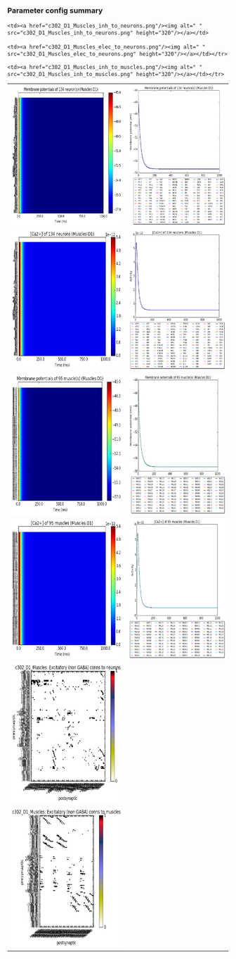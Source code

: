 ### Parameter config summary 
<table>

<tr>
  <td><a href="neurons_D1_Muscles.png"/><img alt=" " src="neurons_D1_Muscles.png" height="320"/></a></td>
  <td><a href="traces_neuron_Muscles_D1.png"/><img alt=" " src="traces_neuron_Muscles_D1.png" height="320"/></a></td>
</tr>

<tr>
  <td><a href="neuron_activity_D1_Muscles.png"/><img alt=" " src="neuron_activity_D1_Muscles.png" height="320"/></a></td>
  <td><a href="traces_neuron_activity_Muscles_D1.png"/><img alt=" " src="traces_neuron_activity_Muscles_D1.png" height="320"/></a></td>
</tr>

<tr>
  <td><a href="muscles_D1_Muscles.png"/><img alt=" " src="muscles_D1_Muscles.png" height="320"/></a></td>
  <td><a href="traces_muscles_Muscles_D1.png"/><img alt=" " src="traces_muscles_Muscles_D1.png" height="320"/></a></td>
</tr>

<tr>
  <td><a href="muscle_activity_D1_Muscles.png"/><img alt=" " src="muscle_activity_D1_Muscles.png" height="320"/></a></td>
  <td><a href="traces_muscles_activity_Muscles_D1.png"/><img alt=" " src="traces_muscles_activity_Muscles_D1.png" height="320"/></a></td>
</tr>

<tr><td><a href="c302_D1_Muscles_exc_to_neurons.png"/><img alt=" " src="c302_D1_Muscles_exc_to_neurons.png" height="320"/></a></td>

    <td><a href="c302_D1_Muscles_inh_to_neurons.png"/><img alt=" " src="c302_D1_Muscles_inh_to_neurons.png" height="320"/></a></td>

    <td><a href="c302_D1_Muscles_elec_to_neurons.png"/><img alt=" " src="c302_D1_Muscles_elec_to_neurons.png" height="320"/></a></td></tr>

<tr><td><a href="c302_D1_Muscles_exc_to_muscles.png"/><img alt=" " src="c302_D1_Muscles_exc_to_muscles.png" height="320"/></a></td>

    <td><a href="c302_D1_Muscles_inh_to_muscles.png"/><img alt=" " src="c302_D1_Muscles_inh_to_muscles.png" height="320"/></a></td></tr>
</table>
